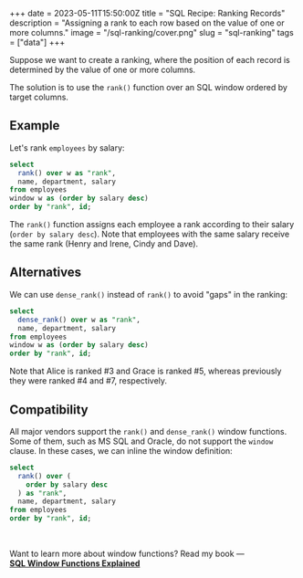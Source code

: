 +++
date = 2023-05-11T15:50:00Z
title = "SQL Recipe: Ranking Records"
description = "Assigning a rank to each row based on the value of one or more columns."
image = "/sql-ranking/cover.png"
slug = "sql-ranking"
tags = ["data"]
+++

Suppose we want to create a ranking, where the position of each record is determined by the value of one or more columns.

The solution is to use the `rank()` function over an SQL window ordered by target columns.

## Example

Let's rank `employees` by salary:

```sql
select
  rank() over w as "rank",
  name, department, salary
from employees
window w as (order by salary desc)
order by "rank", id;
```

The `rank()` function assigns each employee a rank according to their salary (`order by salary desc`). Note that employees with the same salary receive the same rank (Henry and Irene, Cindy and Dave).

## Alternatives

We can use `dense_rank()` instead of `rank()` to avoid "gaps" in the ranking:

```sql
select
  dense_rank() over w as "rank",
  name, department, salary
from employees
window w as (order by salary desc)
order by "rank", id;
```

Note that Alice is ranked #3 and Grace is ranked #5, whereas previously they were ranked #4 and #7, respectively.

## Compatibility

All major vendors support the `rank()` and `dense_rank()` window functions. Some of them, such as MS SQL and Oracle, do not support the `window` clause. In these cases, we can inline the window definition:

```sql
select
  rank() over (
    order by salary desc
  ) as "rank",
  name, department, salary
from employees
order by "rank", id;
```

<br>

Want to learn more about window functions? Read my book — [**SQL Window Functions Explained**](/sql-window-functions-book/)

<sqlime-db name="employees" path="/sql-window-functions-book/employees.sql"></sqlime-db>
<sqlime-examples db="employees" selector="div.highlight" editable></sqlime-examples>

<script src="/assets/sqlime/sqlite3.js"></script>
<script src="/assets/sqlime/sqlime-db.js"></script>
<script src="/assets/sqlime/sqlime-examples.js"></script>
